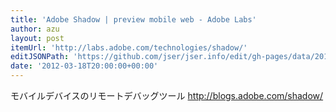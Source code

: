 ```yaml
---
title: 'Adobe Shadow | preview mobile web - Adobe Labs'
author: azu
layout: post
itemUrl: 'http://labs.adobe.com/technologies/shadow/'
editJSONPath: 'https://github.com/jser/jser.info/edit/gh-pages/data/2012/03/index.json'
date: '2012-03-18T20:00:00+00:00'
---
```

モバイルデバイスのリモートデバッグツール
http://blogs.adobe.com/shadow/
